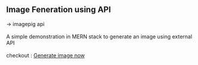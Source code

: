 ## Image Feneration using API </br>
-> imagepig api<br><br>
A simple demonstration in MERN stack to generate an image using external API <br><br>
checkout : <a href="https://anikethgoud.github.io/image-generator-imagepig/">Generate image now</a>
